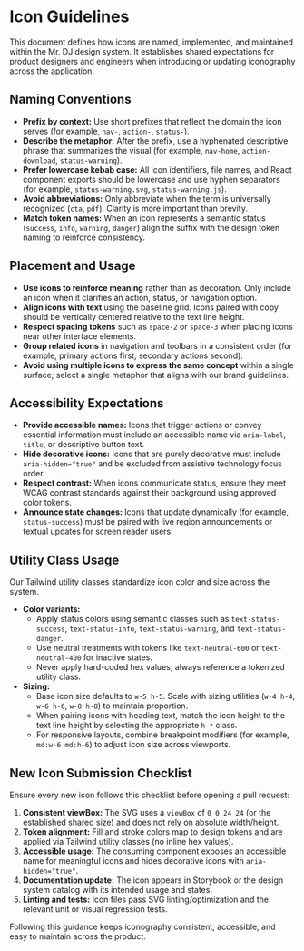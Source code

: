 # Icon Guidelines

This document defines how icons are named, implemented, and maintained within the Mr. DJ design system. It establishes shared expectations for product designers and engineers when introducing or updating iconography across the application.

## Naming Conventions

- **Prefix by context:** Use short prefixes that reflect the domain the icon serves (for example, `nav-`, `action-`, `status-`).
- **Describe the metaphor:** After the prefix, use a hyphenated descriptive phrase that summarizes the visual (for example, `nav-home`, `action-download`, `status-warning`).
- **Prefer lowercase kebab case:** All icon identifiers, file names, and React component exports should be lowercase and use hyphen separators (for example, `status-warning.svg`, `status-warning.js`).
- **Avoid abbreviations:** Only abbreviate when the term is universally recognized (`cta`, `pdf`). Clarity is more important than brevity.
- **Match token names:** When an icon represents a semantic status (`success`, `info`, `warning`, `danger`) align the suffix with the design token naming to reinforce consistency.

## Placement and Usage

- **Use icons to reinforce meaning** rather than as decoration. Only include an icon when it clarifies an action, status, or navigation option.
- **Align icons with text** using the baseline grid. Icons paired with copy should be vertically centered relative to the text line height.
- **Respect spacing tokens** such as `space-2` or `space-3` when placing icons near other interface elements.
- **Group related icons** in navigation and toolbars in a consistent order (for example, primary actions first, secondary actions second).
- **Avoid using multiple icons to express the same concept** within a single surface; select a single metaphor that aligns with our brand guidelines.

## Accessibility Expectations

- **Provide accessible names:** Icons that trigger actions or convey essential information must include an accessible name via `aria-label`, `title`, or descriptive button text.
- **Hide decorative icons:** Icons that are purely decorative must include `aria-hidden="true"` and be excluded from assistive technology focus order.
- **Respect contrast:** When icons communicate status, ensure they meet WCAG contrast standards against their background using approved color tokens.
- **Announce state changes:** Icons that update dynamically (for example, `status-success`) must be paired with live region announcements or textual updates for screen reader users.

## Utility Class Usage

Our Tailwind utility classes standardize icon color and size across the system.

- **Color variants:**
  - Apply status colors using semantic classes such as `text-status-success`, `text-status-info`, `text-status-warning`, and `text-status-danger`.
  - Use neutral treatments with tokens like `text-neutral-600` or `text-neutral-400` for inactive states.
  - Never apply hard-coded hex values; always reference a tokenized utility class.
- **Sizing:**
  - Base icon size defaults to `w-5 h-5`. Scale with sizing utilities (`w-4 h-4`, `w-6 h-6`, `w-8 h-8`) to maintain proportion.
  - When pairing icons with heading text, match the icon height to the text line height by selecting the appropriate `h-*` class.
  - For responsive layouts, combine breakpoint modifiers (for example, `md:w-6 md:h-6`) to adjust icon size across viewports.

## New Icon Submission Checklist

Ensure every new icon follows this checklist before opening a pull request:

1. **Consistent viewBox:** The SVG uses a `viewBox` of `0 0 24 24` (or the established shared size) and does not rely on absolute width/height.
2. **Token alignment:** Fill and stroke colors map to design tokens and are applied via Tailwind utility classes (no inline hex values).
3. **Accessible usage:** The consuming component exposes an accessible name for meaningful icons and hides decorative icons with `aria-hidden="true"`.
4. **Documentation update:** The icon appears in Storybook or the design system catalog with its intended usage and states.
5. **Linting and tests:** Icon files pass SVG linting/optimization and the relevant unit or visual regression tests.

Following this guidance keeps iconography consistent, accessible, and easy to maintain across the product.
